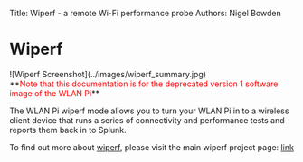 Title: Wiperf - a remote Wi-Fi performance probe
Authors: Nigel Bowden

# Wiperf
<div style="float: center;">
![Wiperf Screenshot](../images/wiperf_summary.jpg)
</div>
**<span style="color:red">Note that this documentation is for the deprecated version 1 software image of the WLAN Pi</span>**

The WLAN Pi wiperf mode allows you to turn your WLAN Pi in to a wireless client device that runs a series of connectivity and performance tests and reports them back in to Splunk.

To find out more about [wiperf][wiperf_project], please visit the main wiperf project page: [link][wiperf_project]


<!-- Link list -->
[wiperf_project]: https://github.com/wifinigel/wiperf


